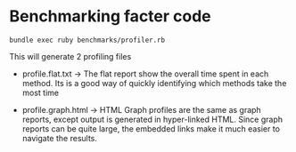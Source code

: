 # Benchmarking facter code

```
bundle exec ruby benchmarks/profiler.rb
```

This will generate 2 profiling files

- profile.flat.txt -> The flat report show the overall time spent in each method. Its is a good way of quickly identifying which methods take the most time

- profile.graph.html -> HTML Graph profiles are the same as graph reports, except output is generated in hyper-linked HTML. Since graph reports can be quite large, the embedded links make it much easier to navigate the results.
